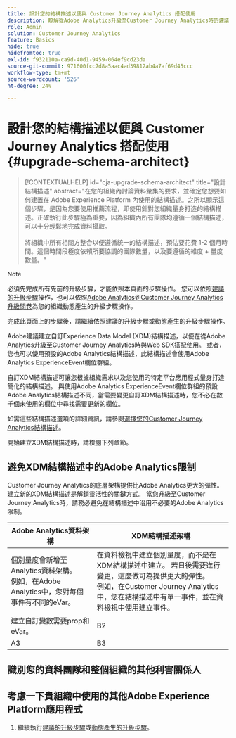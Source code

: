 ```yaml
---
title: 設計您的結構描述以便與 Customer Journey Analytics 搭配使用
description: 瞭解從Adobe Analytics升級至Customer Journey Analytics時的建議路徑
role: Admin
solution: Customer Journey Analytics
feature: Basics
hide: true
hidefromtoc: true
exl-id: f932110a-ca9d-40d1-9459-064ef9cd23da
source-git-commit: 971600fcc7d8a5aac4ad39812ab4a7af69d45ccc
workflow-type: tm+mt
source-wordcount: '526'
ht-degree: 24%

---
```


# 設計您的結構描述以便與 Customer Journey Analytics 搭配使用 {#upgrade-schema-architect}

<!-- markdownlint-disable MD034 -->

>[!CONTEXTUALHELP]
>id="cja-upgrade-schema-architect"
>title="設計結構描述"
>abstract="在您的組織內討論資料彙集的要求，並確定您想要如何建置在 Adobe Experience Platform 內使用的結構描述。之所以顯示這個步驟，是因為您要使用推薦流程，即使用針對您組織量身打造的結構描述。正確執行此步驟極為重要，因為組織內所有團隊均遵循一個結構描述，可以十分輕鬆地完成資料攝取。<br><br>將組織中所有相關方整合以便遵循統一的結構描述，預估要花費 1-2 個月時間。這個時間段極度依賴所要協調的團隊數量，以及要遵循的維度 + 量度數量。"

<!-- markdownlint-enable MD034 -->

>[!NOTE]
> 
>必須先完成所有先前的升級步驟，才能依照本頁面的步驟操作。 您可以依照[建議的升級步驟](/help/getting-started/cja-upgrade/cja-upgrade-recommendations.md#recommended-upgrade-steps-for-most-organizations)操作，也可以依照[Adobe Analytics到Customer Journey Analytics升級問卷](https://gigazelle.github.io/cja-ttv/)為您的組織動態產生的升級步驟操作。
>
>完成此頁面上的步驟後，請繼續依照建議的升級步驟或動態產生的升級步驟操作。

Adobe建議建立自訂Experience Data Model (XDM)結構描述，以便在從Adobe Analytics升級至Customer Journey Analytics時與Web SDK搭配使用。 或者，您也可以使用預設的Adobe Analytics結構描述，此結構描述會使用Adobe Analytics ExperienceEvent欄位群組。

自訂XDM結構描述可讓您根據組織需求以及您使用的特定平台應用程式量身打造簡化的結構描述。 與使用Adobe Analytics ExperienceEvent欄位群組的預設Adobe Analytics結構描述不同，當需要變更自訂XDM結構描述時，您不必在數千個未使用的欄位中尋找需要更新的欄位。

如需這些結構描述選項的詳細資訊，請參閱[選擇您的Customer Journey Analytics結構描述](/help/getting-started/cja-upgrade/cja-upgrade-schema-existing.md)。

開始建立XDM結構描述時，請檢閱下列章節。

## 避免XDM結構描述中的Adobe Analytics限制

Customer Journey Analytics的底層架構提供比Adobe Analytics更大的彈性。 建立新的XDM結構描述是解鎖靈活性的關鍵方式。 當您升級至Customer Journey Analytics時，請務必避免在結構描述中沿用不必要的Adobe Analytics限制。

| Adobe Analytics資料架構 | XDM結構描述架構 |
|---------|----------|
| 個別量度會新增至Analytics資料架構。<br/>例如，在Adobe Analytics中，您對每個事件有不同的eVar。 | 在資料檢視中建立個別量度，而不是在XDM結構描述中建立。 若日後需要進行變更，這麼做可為提供更大的彈性。<br/>例如，在Customer Journey Analytics中，您在結構描述中有單一事件，並在資料檢視中使用建立事件。 |
| 建立自訂變數需要prop和eVar。 | B2 |
| A3 | B3 |

## 識別您的資料團隊和整個組織的其他利害關係人


## 考慮一下貴組織中使用的其他Adobe Experience Platform應用程式



1. 繼續執行[建議的升級步驟](/help/getting-started/cja-upgrade/cja-upgrade-recommendations.md#recommended-upgrade-steps-for-most-organizations)或[動態產生的升級步驟](https://gigazelle.github.io/cja-ttv/)。
